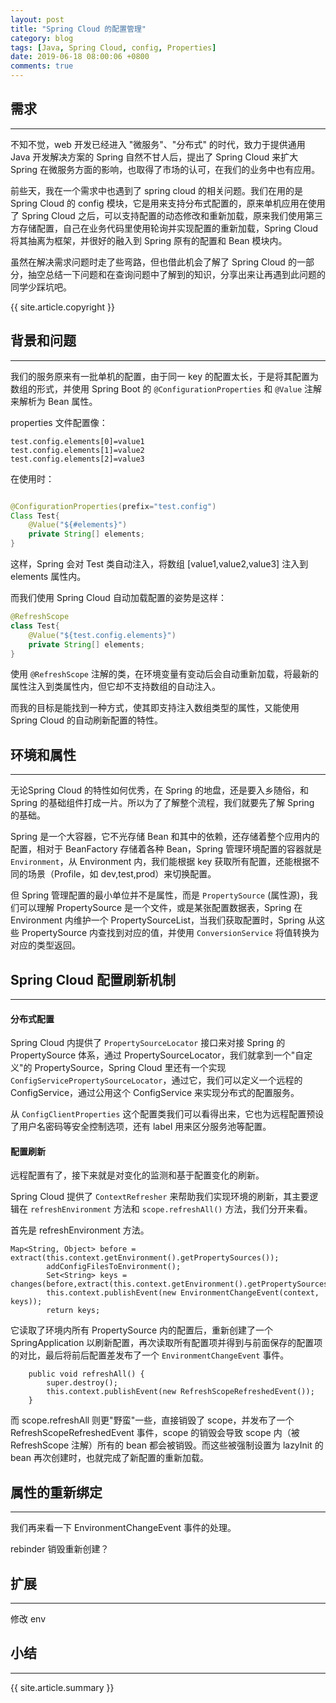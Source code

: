 ```yaml
---
layout: post
title: "Spring Cloud 的配置管理"
category: blog
tags: [Java, Spring Cloud, config, Properties]
date: 2019-06-18 08:00:06 +0800
comments: true
---
```


## 需求
---
不知不觉，web 开发已经进入 "微服务"、"分布式" 的时代，致力于提供通用 Java 开发解决方案的 Spring 自然不甘人后，提出了 Spring Cloud 来扩大 Spring 在微服务方面的影响，也取得了市场的认可，在我们的业务中也有应用。

前些天，我在一个需求中也遇到了 spring cloud 的相关问题。我们在用的是 Spring Cloud 的 config 模块，它是用来支持分布式配置的，原来单机应用在使用了 Spring Cloud 之后，可以支持配置的动态修改和重新加载，原来我们使用第三方存储配置，自己在业务代码里使用轮询并实现配置的重新加载，Spring Cloud 将其抽离为框架，并很好的融入到 Spring 原有的配置和 Bean 模块内。

虽然在解决需求问题时走了些弯路，但也借此机会了解了 Spring Cloud 的一部分，抽空总结一下问题和在查询问题中了解到的知识，分享出来让再遇到此问题的同学少踩坑吧。

{{ site.article.copyright }}

## 背景和问题
---
我们的服务原来有一批单机的配置，由于同一 key 的配置太长，于是将其配置为数组的形式，并使用 Spring Boot 的 `@ConfigurationProperties` 和 `@Value` 注解来解析为 Bean 属性。

properties 文件配置像：

```
test.config.elements[0]=value1
test.config.elements[1]=value2
test.config.elements[2]=value3

```
在使用时：

```java

@ConfigurationProperties(prefix="test.config")
Class Test{
    @Value("${#elements}")
    private String[] elements;
}
```
这样，Spring 会对 Test 类自动注入，将数组 [value1,value2,value3] 注入到 elements 属性内。

而我们使用 Spring Cloud 自动加载配置的姿势是这样：

```java
@RefreshScope
class Test{
    @Value("${test.config.elements}")
    private String[] elements;
}
```

使用 `@RefreshScope` 注解的类，在环境变量有变动后会自动重新加载，将最新的属性注入到类属性内，但它却不支持数组的自动注入。

而我的目标是能找到一种方式，使其即支持注入数组类型的属性，又能使用 Spring Cloud 的自动刷新配置的特性。

## 环境和属性
---
无论Spring Cloud 的特性如何优秀，在 Spring 的地盘，还是要入乡随俗，和 Spring 的基础组件打成一片。所以为了了解整个流程，我们就要先了解 Spring 的基础。

Spring 是一个大容器，它不光存储 Bean 和其中的依赖，还存储着整个应用内的配置，相对于 BeanFactory 存储着各种 Bean，Spring 管理环境配置的容器就是 `Environment`，从 Environment 内，我们能根据 key 获取所有配置，还能根据不同的场景（Profile，如 dev,test,prod）来切换配置。

但 Spring 管理配置的最小单位并不是属性，而是 `PropertySource` (属性源)，我们可以理解 PropertySource 是一个文件，或是某张配置数据表，Spring 在 Environment 内维护一个 PropertySourceList，当我们获取配置时，Spring 从这些 PropertySource 内查找到对应的值，并使用 `ConversionService` 将值转换为对应的类型返回。

## Spring Cloud 配置刷新机制
---
#### 分布式配置
Spring Cloud 内提供了 `PropertySourceLocator` 接口来对接 Spring 的 PropertySource 体系，通过 PropertySourceLocator，我们就拿到一个"自定义"的 PropertySource，Spring Cloud 里还有一个实现 `ConfigServicePropertySourceLocator`，通过它，我们可以定义一个远程的 ConfigService，通过公用这个 ConfigService 来实现分布式的配置服务。

从 `ConfigClientProperties` 这个配置类我们可以看得出来，它也为远程配置预设了用户名密码等安全控制选项，还有 label 用来区分服务池等配置。

#### 配置刷新
远程配置有了，接下来就是对变化的监测和基于配置变化的刷新。

Spring Cloud 提供了 `ContextRefresher` 来帮助我们实现环境的刷新，其主要逻辑在 `refreshEnvironment` 方法和 `scope.refreshAll()` 方法，我们分开来看。

首先是 refreshEnvironment 方法。

```
Map<String, Object> before = extract(this.context.getEnvironment().getPropertySources());
		addConfigFilesToEnvironment();
		Set<String> keys = changes(before,extract(this.context.getEnvironment().getPropertySources())).keySet();
		this.context.publishEvent(new EnvironmentChangeEvent(context, keys));
		return keys;
```

它读取了环境内所有 PropertySource 内的配置后，重新创建了一个 SpringApplication 以刷新配置，再次读取所有配置项并得到与前面保存的配置项的对比，最后将前后配置差发布了一个 `EnvironmentChangeEvent` 事件。


```
    public void refreshAll() {
		super.destroy();
		this.context.publishEvent(new RefreshScopeRefreshedEvent());
	}
```
而 scope.refreshAll 则更"野蛮"一些，直接销毁了 scope，并发布了一个 RefreshScopeRefreshedEvent 事件，scope 的销毁会导致 scope 内（被 RefreshScope 注解）所有的 bean 都会被销毁。而这些被强制设置为 lazyInit 的 bean 再次创建时，也就完成了新配置的重新加载。

## 属性的重新绑定
---
我们再来看一下  EnvironmentChangeEvent 事件的处理。


rebinder 销毁重新创建？


## 扩展
---
修改 env

## 小结
---

{{ site.article.summary }}
